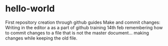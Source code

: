 # hello-world
First repository creation through github guides
Make and commit changes: Writing in the editor a as a part of github training
14th feb remembering how to commit changes to a file that is not the master document... making changes while keeping the old file.
